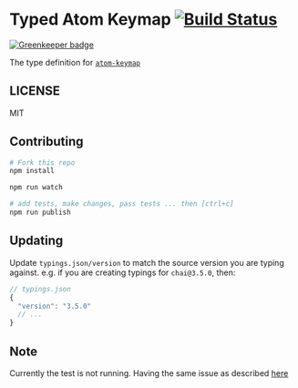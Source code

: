 # Typed Atom Keymap  [![Build Status](https://travis-ci.org/typed-typings/npm-atom-keymap.svg?branch=master)](https://travis-ci.org/typed-typings/npm-atom-keymap)

[![Greenkeeper badge](https://badges.greenkeeper.io/types/npm-atom-keymap.svg)](https://greenkeeper.io/)


The type definition for [`atom-keymap`](https://github.com/atom/atom-keymap.git)

## LICENSE

MIT

## Contributing

```sh
# Fork this repo
npm install

npm run watch

# add tests, make changes, pass tests ... then [ctrl+c]
npm run publish
```

## Updating

Update `typings.json/version` to match the source version you are typing against.
e.g. if you are creating typings for `chai@3.5.0`, then:

```js
// typings.json
{
  "version": "3.5.0"
  // ...
}
```

## Note

Currently the test is not running.
Having the same issue as described [here](https://github.com/atom/atom-keymap/issues/134)
